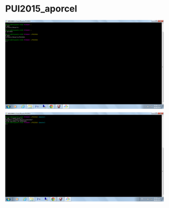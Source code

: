 # PUI2015_aporcel


![Alt text](SCRSHOT1APORCELPUIHW12.BMP)
![Alt text](SCRSHOT2APORCELPUIHW12.BMP)
